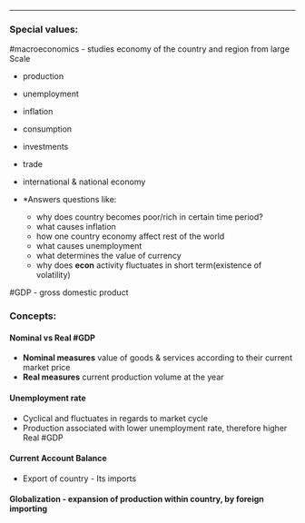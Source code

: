 ***
### Special values:

#macroeconomics - studies economy of the country and region from large Scale
- production 
- unemployment 
- inflation
- consumption 
- investments 
- trade 
- international & national economy 

- *Answers questions like:
	- why does country becomes poor/rich in certain time period?
	- what causes inflation 
	- how one country economy affect rest of the world 
	- what causes unemployment 
	- what determines the value of currency 
	- why does **econ** activity fluctuates in short term(existence of volatility)

#GDP - gross domestic product 
### Concepts:

#### Nominal vs Real #GDP 
- **Nominal measures** value of goods & services according to their current market price
- **Real measures** current production volume at the year 

#### Unemployment rate 
- Cyclical and fluctuates in regards to market cycle 
- Production associated with lower unemployment rate, therefore higher Real #GDP

#### Current Account Balance 
- Export of country - Its imports 

#### Globalization - expansion of production within country, by foreign importing 